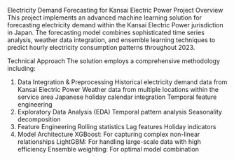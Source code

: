 Electricity Demand Forecasting for Kansai Electric Power
Project Overview
This project implements an advanced machine learning solution for forecasting electricity demand within the Kansai Electric Power jurisdiction in Japan. The forecasting model combines sophisticated time series analysis, weather data integration, and ensemble learning techniques to predict hourly electricity consumption patterns throughout 2023.

Technical Approach
The solution employs a comprehensive methodology including:

1. Data Integration & Preprocessing
Historical electricity demand data from Kansai Electric Power
Weather data from multiple locations within the service area
Japanese holiday calendar integration
Temporal feature engineering
2. Exploratory Data Analysis (EDA)
Temporal pattern analysis
Seasonality decomposition
3. Feature Engineering
Rolling statistics
Lag features
Holiday indicators
4. Model Architecture
XGBoost: For capturing complex non-linear relationships
LightGBM: For handling large-scale data with high efficiency
Ensemble weighting: For optimal model combination

